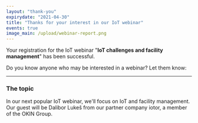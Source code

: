 ```yaml
---
layout: "thank-you"
expirydate: "2021-04-30"
title: "Thanks for your interest in our IoT webinar"
events: true
image_main: /upload/webinar-report.png
---
```


Your registration for the IoT webinar "**IoT challenges and facility management**" has been successful.

Do you know anyone who may be interested in a webinar? Let them know:
<div class="addthis_inline_share_toolbox pb-30" data-url="https://www.hardwario.com/events/2021-04-29-webinar-industry/" data-title="[IoT webinar] IoT challenges and facility management" data-description="I'm attending HARDWARIO's IoT webinar about IoT challenges and facility management"></div>

<hr class = "mb-30"/>

<h3 class = "mb-20">The topic</h3>

<p>In our next popular IoT webinar, we'll focus on IoT and facility management. Our guest will be Dalibor Lukeš from our partner company iotor, a member of the OKIN Group.</p>